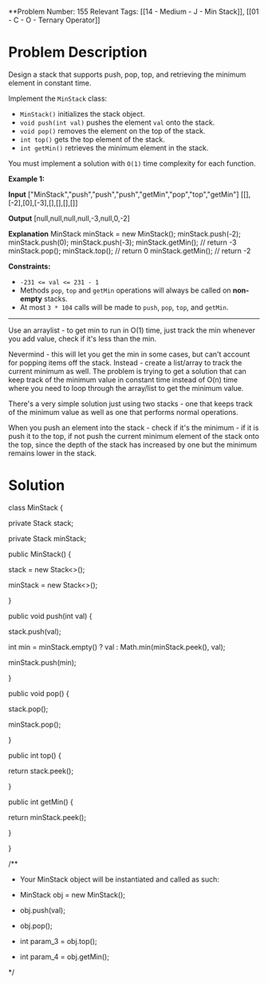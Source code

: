 
**Problem Number: 155
Relevant Tags: [[14 - Medium - J - Min Stack]], [[01 - C - O - Ternary Operator]]
<h1> Problem Description </h1>
Design a stack that supports push, pop, top, and retrieving the minimum element in constant time.

Implement the `MinStack` class:

- `MinStack()` initializes the stack object.
- `void push(int val)` pushes the element `val` onto the stack.
- `void pop()` removes the element on the top of the stack.
- `int top()` gets the top element of the stack.
- `int getMin()` retrieves the minimum element in the stack.

You must implement a solution with `O(1)` time complexity for each function.

**Example 1:**

**Input**
["MinStack","push","push","push","getMin","pop","top","getMin"]
[[],[-2],[0],[-3],[],[],[],[]]

**Output**
[null,null,null,null,-3,null,0,-2]

**Explanation**
MinStack minStack = new MinStack();
minStack.push(-2);
minStack.push(0);
minStack.push(-3);
minStack.getMin(); // return -3
minStack.pop();
minStack.top();    // return 0
minStack.getMin(); // return -2

**Constraints:**

- `-231 <= val <= 231 - 1`
- Methods `pop`, `top` and `getMin` operations will always be called on **non-empty** stacks.
- At most `3 * 104` calls will be made to `push`, `pop`, `top`, and `getMin`.

-----
Use an arraylist - to get min to run in O(1) time, just track the min whenever you add value, check if it's less than the min.

Nevermind - this will let you get the min in some cases, but can't account for popping items off the stack. Instead - create a list/array to track the current minimum as well.
The problem is trying to get a solution that can keep track of the minimum value in constant time instead of O(n) time where you need to loop through the array/list to get the minimum value.

There's a very simple solution just using two stacks - one that keeps track of the minimum value as well as one that performs normal operations.

When you push an element into the stack - check if it's the minimum - if it is push it to the top, if not push the current minimum element of the stack onto the top, since the depth of the stack has increased by one but the minimum remains lower in the stack.
<h1> Solution </h1>
class MinStack {

  

private Stack<Integer> stack;

private Stack<Integer> minStack;

  

public MinStack() {

stack = new Stack<>();

minStack = new Stack<>();

}

public void push(int val) {

stack.push(val);

int min = minStack.empty() ? val : Math.min(minStack.peek(), val);

minStack.push(min);

}

public void pop() {

stack.pop();

minStack.pop();

}

public int top() {

return stack.peek();

}

public int getMin() {

return minStack.peek();

}

}

  

/**

* Your MinStack object will be instantiated and called as such:

* MinStack obj = new MinStack();

* obj.push(val);

* obj.pop();

* int param_3 = obj.top();

* int param_4 = obj.getMin();

*/